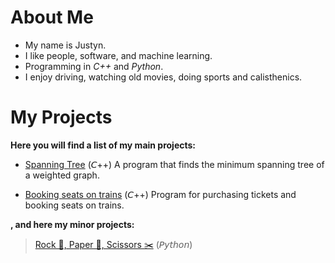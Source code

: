 # About Me

- My name is Justyn.
- I like people, software, and machine learning.
- Programming in *C++* and *Python*.
- I enjoy driving, watching old movies, doing sports and calisthenics.


# My Projects

**Here you will find a list of my main projects:**
- [Spanning Tree](https://github.com/Justyn001/Spanning-Tree) (𝘊++)
  A program that finds the minimum spanning tree of a weighted graph.
  
- [Booking seats on trains](https://github.com/Justyn001/Booking-seats-on-trains) (𝘊++)
   Program for purchasing tickets and booking seats on trains.

**, and here my minor projects:**
> [Rock 🗿, Paper 📝, Scissors ✂️](https://github.com/Justyn001/Rock_Paper_Scissors_game) (𝘗𝘺𝘵𝘩𝘰𝘯)

